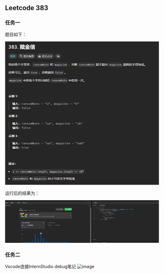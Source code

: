 ## Leetcode 383

### 任务一
题目如下：

![img17.png](assets/img17.png)

运行后的结果为：

![image.png](assets/image.png)

### 任务二
Vscode连接InternStudio debug笔记
![image](https://github.com/user-attachments/assets/1a467cf3-210b-40b8-a795-89744209bdfb)
